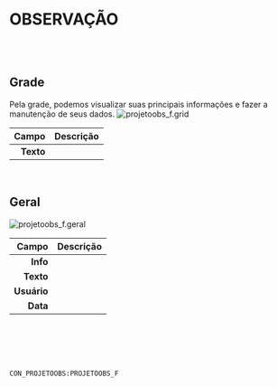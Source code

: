 # OBSERVAÇÃO
<br>
<br>

## Grade
Pela grade, podemos visualizar suas principais informações e fazer a manutenção de seus dados.
![projetoobs_f.grid](https://raw.githubusercontent.com/netforcews/docs-erp/master/geral/imagens/projetoobs_f.grid.png)

Campo | Descrição
--:|---
**Texto** | 
<br>

## Geral
![projetoobs_f.geral](https://raw.githubusercontent.com/netforcews/docs-erp/master/geral/imagens/projetoobs_f.geral.png)

Campo | Descrição
--:|---
**Info** | 
**Texto** | 
**Usuário** | 
**Data** | 
<br>
<br>
<br>
<br>

```CON_PROJETOOBS:PROJETOOBS_F```
